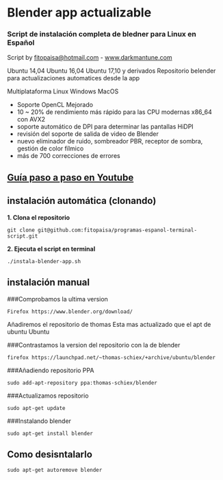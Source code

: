 # Blender app actualizable

### Script de instalación completa de bledner para Linux en Español
Script by fitopaisa@hotmail.com - www.darkmantune.com

Ubuntu 14,04 Ubuntu 16,04 Ubuntu 17,10 y derivados 
Repositorio belender para actualizaciones automatices desde la app 

Multiplataforma
Linux Windows MacOS

- Soporte OpenCL Mejorado
- 10 ~ 20% de rendimiento más rápido para las CPU modernas x86_64 con AVX2
- soporte automático de DPI para determinar las pantallas HiDPI
- revisión del soporte de salida de video de Blender
- nuevo eliminador de ruido, sombreador PBR, receptor de sombra, gestión de color fílmico
- más de 700 correcciones de errores 

## [Guía paso a paso en Youtube](https://www.youtube.com/watch?v=cslxODhqbg8&feature=youtu.be)



## instalación automática (clonando)
**1. Clona el repositorio**
```
git clone git@github.com:fitopaisa/programas-espanol-terminal-script.git
```
**2. Ejecuta el script en terminal**
```
./instala-blender-app.sh
```




## instalación manual

###Comprobamos la ultima version 
```
Firefox https://www.blender.org/download/ 
```

Añadiremos el repositorio de thomas 
Esta mas actualizado que el apt de ubuntu Ubuntu

###Contrastamos la version del repositorio con la de blender
```
firefox https://launchpad.net/~thomas-schiex/+archive/ubuntu/blender
```

###Añadiendo repositorio PPA
```
sudo add-apt-repository ppa:thomas-schiex/blender
```

###Actualizamos repositorio
```
sudo apt-get update 
```

###Instalando blender
```
sudo apt-get install blender
```





## Como desisntalarlo
```
sudo apt-get autoremove blender
```
